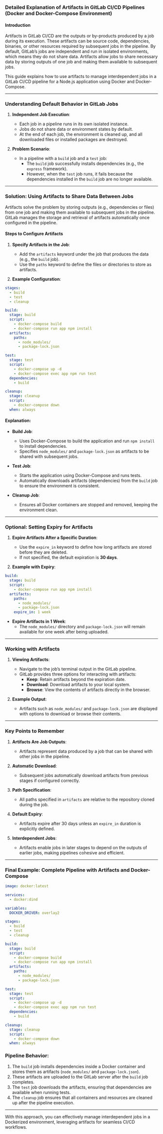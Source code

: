 ### Detailed Explanation of Artifacts in GitLab CI/CD Pipelines (Docker and Docker-Compose Environment)

#### Introduction
Artifacts in GitLab CI/CD are the outputs or by-products produced by a job during its execution. These artifacts can be source code, dependencies, binaries, or other resources required by subsequent jobs in the pipeline. By default, GitLab’s jobs are independent and run in isolated environments, which means they do not share data. Artifacts allow jobs to share necessary data by storing outputs of one job and making them available to subsequent jobs.

This guide explains how to use artifacts to manage interdependent jobs in a GitLab CI/CD pipeline for a Node.js application using Docker and Docker-Compose.

---

### Understanding Default Behavior in GitLab Jobs

1. **Independent Job Execution**:
   - Each job in a pipeline runs in its own isolated instance.
   - Jobs do not share data or environment states by default.
   - At the end of each job, the environment is cleaned up, and all downloaded files or installed packages are destroyed.

2. **Problem Scenario**:
   - In a pipeline with a `build` job and a `test` job:
     - The `build` job successfully installs dependencies (e.g., the `express` framework).
     - However, when the `test` job runs, it fails because the dependencies installed in the `build` job are no longer available.

---

### Solution: Using Artifacts to Share Data Between Jobs

Artifacts solve the problem by storing outputs (e.g., dependencies or files) from one job and making them available to subsequent jobs in the pipeline. GitLab manages the storage and retrieval of artifacts automatically once configured in the pipeline.

#### Steps to Configure Artifacts

1. **Specify Artifacts in the Job**:
   - Add the `artifacts` keyword under the job that produces the data (e.g., the `build` job).
   - Use the `paths` keyword to define the files or directories to store as artifacts.

2. **Example Configuration**:
```yaml
stages:
  - build
  - test
  - cleanup

build:
  stage: build
  script:
    - docker-compose build
    - docker-compose run app npm install
  artifacts:
    paths:
      - node_modules/
      - package-lock.json

test:
  stage: test
  script:
    - docker-compose up -d
    - docker-compose exec app npm run test
  dependencies:
    - build

cleanup:
  stage: cleanup
  script:
    - docker-compose down
  when: always
```

#### Explanation:
- **Build Job**:
  - Uses Docker-Compose to build the application and run `npm install` to install dependencies.
  - Specifies `node_modules/` and `package-lock.json` as artifacts to be shared with subsequent jobs.

- **Test Job**:
  - Starts the application using Docker-Compose and runs tests.
  - Automatically downloads artifacts (dependencies) from the `build` job to ensure the environment is consistent.

- **Cleanup Job**:
  - Ensures all Docker containers are stopped and removed, keeping the environment clean.

---

### Optional: Setting Expiry for Artifacts

1. **Expire Artifacts After a Specific Duration**:
   - Use the `expire_in` keyword to define how long artifacts are stored before they are deleted.
   - If not specified, the default expiration is **30 days**.

2. **Example with Expiry**:
```yaml
build:
  stage: build
  script:
    - docker-compose run app npm install
  artifacts:
    paths:
      - node_modules/
      - package-lock.json
    expire_in: 1 week
```

- **Expire Artifacts in 1 Week**:
  - The `node_modules/` directory and `package-lock.json` will remain available for one week after being uploaded.

---

### Working with Artifacts

1. **Viewing Artifacts**:
   - Navigate to the job’s terminal output in the GitLab pipeline.
   - GitLab provides three options for interacting with artifacts:
     - **Keep**: Retain artifacts beyond the expiration date.
     - **Download**: Download artifacts to your local system.
     - **Browse**: View the contents of artifacts directly in the browser.

2. **Example Output**:
   - Artifacts such as `node_modules/` and `package-lock.json` are displayed with options to download or browse their contents.

---

### Key Points to Remember

1. **Artifacts Are Job Outputs**:
   - Artifacts represent data produced by a job that can be shared with other jobs in the pipeline.

2. **Automatic Download**:
   - Subsequent jobs automatically download artifacts from previous stages if configured correctly.

3. **Path Specification**:
   - All paths specified in `artifacts` are relative to the repository cloned during the job.

4. **Default Expiry**:
   - Artifacts expire after 30 days unless an `expire_in` duration is explicitly defined.

5. **Interdependent Jobs**:
   - Artifacts enable jobs in later stages to depend on the outputs of earlier jobs, making pipelines cohesive and efficient.

---

### Final Example: Complete Pipeline with Artifacts and Docker-Compose
```yaml
image: docker:latest

services:
  - docker:dind

variables:
  DOCKER_DRIVER: overlay2

stages:
  - build
  - test
  - cleanup

build:
  stage: build
  script:
    - docker-compose build
    - docker-compose run app npm install
  artifacts:
    paths:
      - node_modules/
      - package-lock.json

test:
  stage: test
  script:
    - docker-compose up -d
    - docker-compose exec app npm run test
  dependencies:
    - build

cleanup:
  stage: cleanup
  script:
    - docker-compose down
  when: always
```

### Pipeline Behavior:
1. The `build` job installs dependencies inside a Docker container and stores them as artifacts (`node_modules/` and `package-lock.json`).
2. These artifacts are uploaded to the GitLab server after the `build` job completes.
3. The `test` job downloads the artifacts, ensuring that dependencies are available when running tests.
4. The `cleanup` job ensures that all containers and resources are cleaned up after the pipeline execution.

---

With this approach, you can effectively manage interdependent jobs in a Dockerized environment, leveraging artifacts for seamless CI/CD workflows.


